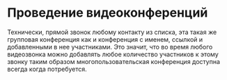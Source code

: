 # Проведение видеоконференций

Технически, прямой звонок любому контакту из списка, эта такая же групповая конференция как и конференция с именем, ссылкой и добавленными в нее участниками. Это значит, что во время любого видеозвонка можно добавлять любое количество участников к этому звонку таким образом многопользовательская конференция доступна всегда когда потребуется.

## 
